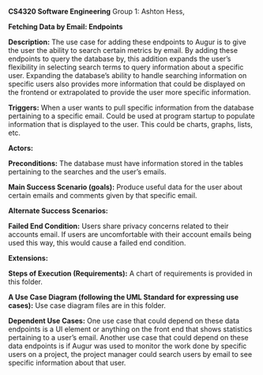 **CS4320 Software Engineering**
Group 1: Ashton Hess,

**Fetching Data by Email: Endpoints**

**Description:**
The use case for adding these endpoints to Augur is to give the user the ability to search certain metrics by email. By adding these endpoints to query the database by, this addition expands the user’s flexibility in selecting search terms to query information about a specific user. Expanding the database’s ability to handle searching information on specific users also provides more information that could be displayed on the frontend or extrapolated to provide the user more specific information. 

**Triggers:**
When a user wants to pull specific information from the database pertaining to a specific email.
Could be used at program startup to populate information that is displayed to the user. This could be charts, graphs, lists, etc. 

**Actors:**

**Preconditions:**
The database must have information stored in the tables pertaining to the searches and the user’s emails. 

**Main Success Scenario (goals):**
Produce useful data for the user about certain emails and comments given by that specific email.

**Alternate Success Scenarios:**


**Failed End Condition:** 
Users share privacy concerns related to their accounts email. If users are uncomfortable with their account emails being used this way, this would cause a failed end condition. 

**Extensions:**

**Steps of Execution (Requirements):**
A chart of requirements is provided in this folder. 

**A Use Case Diagram (following the UML Standard for expressing use cases):**
Use case diagram files are in this folder.

**Dependent Use Cases:**
One use case that could depend on these data endpoints is a UI element or anything on the front end that shows statistics pertaining to a user’s email. 
Another use case that could depend on these data endpoints is if Augur was used to monitor the work done by specific users on a project, the project manager could search users by email to see specific information about that user. 
